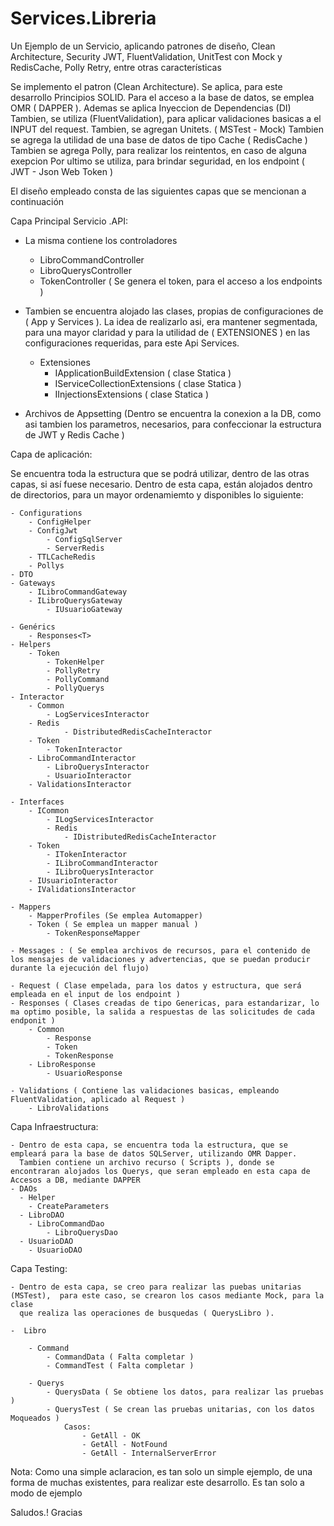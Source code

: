 # Services.Libreria
Un Ejemplo de un Servicio, aplicando patrones de diseño, Clean Architecture, Security JWT, FluentValidation, UnitTest con Mock y RedisCache, Polly Retry, entre otras características

Se implemento el patron (Clean Architecture). Se aplica, para este desarrollo Principios SOLID.
Para el acceso a la base de datos, se emplea OMR ( DAPPER ). Ademas se aplica Inyeccion de Dependencias (DI) 
Tambien, se utiliza (FluentValidation), para aplicar validaciones basicas a el INPUT del request.
Tambien, se agregan Unitets. ( MSTest - Mock)
Tambien se agrega la utilidad de una base de datos de tipo Cache ( RedisCache )
Tambien se agrega Polly, para realizar los reintentos, en caso de alguna exepcion
Por ultimo se utiliza, para brindar seguridad, en los endpoint ( JWT - Json Web Token )

El diseño empleado consta de las siguientes capas que se mencionan a continuación

Capa Principal Servicio .API:

- La misma contiene los controladores
  
  - LibroCommandController
  - LibroQuerysController
  - TokenController ( Se genera el token, para el acceso a los endpoints )
  
- Tambien se encuentra alojado las clases, propias de configuraciones de ( App y Services ). La idea de realizarlo asi, era mantener segmentada, 
  para una mayor claridad y para la utilidad de ( EXTENSIONES ) en las configuraciones requeridas, para este Api Services. 
  
  - Extensiones
	- IApplicationBuildExtension ( clase Statica )
	- IServiceCollectionExtensions ( clase Statica )
	- IInjectionsExtensions ( clase Statica )
	
- Archivos de Appsetting (Dentro se encuentra la conexion a la DB, como asi tambien los parametros, necesarios, para confeccionar la estructura de JWT y Redis Cache )

Capa de aplicación:

Se encuentra toda la estructura que se podrá utilizar, dentro de las otras capas, si así fuese necesario. Dentro de esta capa, están alojados dentro de directorios, para un mayor ordenamiemto y disponibles lo siguiente:

	- Configurations
 		- ConfigHelper
   		- ConfigJwt
     		- ConfigSqlServer
       		- ServerRedis
	 	- TTLCacheRedis
   		- Pollys
	- DTO
	- Gateways
 		- ILibroCommandGateway
   		- ILibroQuerysGateway
     		- IUsuarioGateway
       
	- Genérics	
 		- Responses<T>
	- Helpers
 		- Token
   			- TokenHelper
      		- PollyRetry
			- PollyCommand
   			- PollyQuerys
	- Interactor
		- Common
  			- LogServicesInteractor
  		- Redis
    			- DistributedRedisCacheInteractor
		- Token
  			- TokenInteractor
  		- LibroCommandInteractor
    		- LibroQuerysInteractor
      		- UsuarioInteractor
		- ValidationsInteractor
	
	- Interfaces
		- ICommon
  			- ILogServicesInteractor
     		- Redis
       			- IDistributedRedisCacheInteractor
		- Token
  			- ITokenInteractor
     		- ILibroCommandInteractor
       		- ILibroQuerysInteractor
	 	- IUsuarioInteractor
   		- IValidationsInteractor
	
	- Mappers 
		- MapperProfiles (Se emplea Automapper)
		- Token ( Se emplea un mapper manual )
  			- TokenResponseMapper
		
	- Messages : ( Se emplea archivos de recursos, para el contenido de los mensajes de validaciones y advertencias, que se puedan producir durante la ejecución del flujo)
	
	- Request ( Clase empelada, para los datos y estructura, que será empleada en el input de los endpoint )
	- Responses ( Clases creadas de tipo Genericas, para estandarizar, lo ma optimo posible, la salida a respuestas de las solicitudes de cada endponit )
 		- Common
   			- Response
      		- Token
			- TokenResponse
   		- LibroResponse
     		- UsuarioResponse
       
	- Validations ( Contiene las validaciones basicas, empleando FluentValidation, aplicado al Request )
 		- LibroValidations
		
Capa Infraestructura:

	- Dentro de esta capa, se encuentra toda la estructura, que se empleará para la base de datos SQLServer, utilizando OMR Dapper. 
	  Tambien contiene un archivo recurso ( Scripts ), donde se encontraran alojados los Querys, que seran empleado en esta capa de Accesos a DB, mediante DAPPER
	- DAOs
	  - Helper
   		- CreateParameters
	  - LibroDAO
   		- LibroCommandDao
     		- LibroQuerysDao
	  - UsuarioDAO
   		- UsuarioDAO
	  
Capa Testing:

	- Dentro de esta capa, se creo para realizar las puebas unitarias (MSTest),  para este caso, se crearon los casos mediante Mock, para la clase 
	  que realiza las operaciones de busquedas ( QuerysLibro ).
	  
	-  Libro
	
		- Command
			- CommandData ( Falta completar )
			- CommandTest ( Falta completar )
			
		- Querys
			- QuerysData ( Se obtiene los datos, para realizar las pruebas )
			- QuerysTest ( Se crean las pruebas unitarias, con los datos Moqueados )
				Casos:
					- GetAll - OK
					- GetAll - NotFound
					- GetAll - InternalServerError
			
Nota: Como una simple aclaracion, es tan solo un simple ejemplo, de una forma de muchas existentes, para realizar este desarrollo. Es tan solo a modo de ejemplo

Saludos.! Gracias
